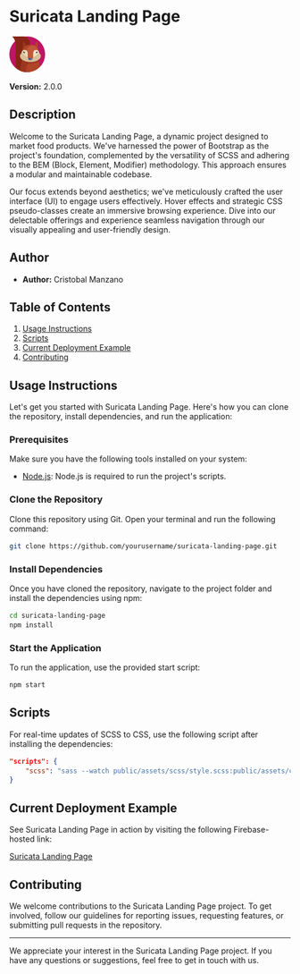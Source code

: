 # Suricata Landing Page

![Suricata Logo](public/assets/img/suricata.png)

**Version:** 2.0.0

## Description

Welcome to the Suricata Landing Page, a dynamic project designed to market food products. We've harnessed the power of Bootstrap as the project's foundation, complemented by the versatility of SCSS and adhering to the BEM (Block, Element, Modifier) methodology. This approach ensures a modular and maintainable codebase.

Our focus extends beyond aesthetics; we've meticulously crafted the user interface (UI) to engage users effectively. Hover effects and strategic CSS pseudo-classes create an immersive browsing experience. Dive into our delectable offerings and experience seamless navigation through our visually appealing and user-friendly design.

## Author

- **Author:** Cristobal Manzano

## Table of Contents

1. [Usage Instructions](#usage-instructions)
2. [Scripts](#scripts)
3. [Current Deployment Example](#current-deployment-example)
4. [Contributing](#contributing)

## Usage Instructions

Let's get you started with Suricata Landing Page. Here's how you can clone the repository, install dependencies, and run the application:

### Prerequisites

Make sure you have the following tools installed on your system:

- [Node.js](https://nodejs.org/): Node.js is required to run the project's scripts.

### Clone the Repository

Clone this repository using Git. Open your terminal and run the following command:

```bash
git clone https://github.com/yourusername/suricata-landing-page.git
```

### Install Dependencies

Once you have cloned the repository, navigate to the project folder and install the dependencies using npm:

```bash
cd suricata-landing-page
npm install
```

### Start the Application

To run the application, use the provided start script:

```bash
npm start
```

## Scripts

For real-time updates of SCSS to CSS, use the following script after installing the dependencies:

```json
"scripts": {
    "scss": "sass --watch public/assets/scss/style.scss:public/assets/css/style.css"
}
```

## Current Deployment Example

See Suricata Landing Page in action by visiting the following Firebase-hosted link:

[Suricata Landing Page](https://suricata-9cc9b.web.app/)

## Contributing

We welcome contributions to the Suricata Landing Page project. To get involved, follow our guidelines for reporting issues, requesting features, or submitting pull requests in the repository.

---

We appreciate your interest in the Suricata Landing Page project. If you have any questions or suggestions, feel free to get in touch with us.
